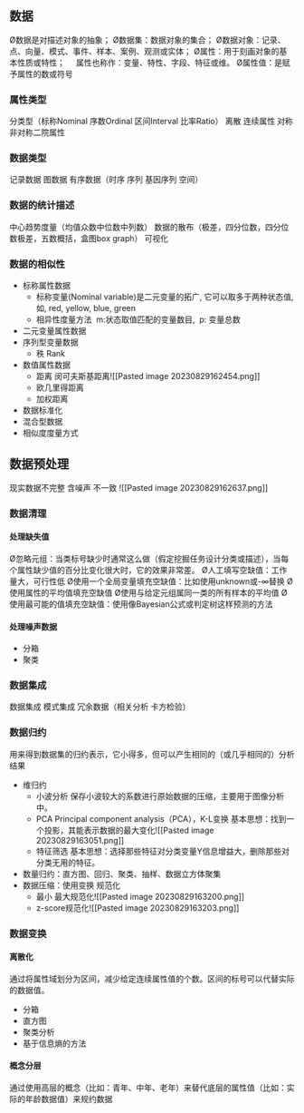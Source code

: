 ## 数据
Ø数据是对描述对象的抽象；
Ø数据集：数据对象的集合；
Ø数据对象：记录、点、向量、模式、事件、样本、案例、观测或实体；
Ø属性：用于刻画对象的基本性质或特性；
    属性也称作：变量、特性、字段、特征或维。
Ø属性值：是赋予属性的数或符号

### 属性类型
分类型（标称Nominal 序数Ordinal 区间Interval 比率Ratio）
离散 连续属性
对称 非对称二院属性

### 数据类型
记录数据 图数据 有序数据（时序 序列 基因序列 空间）

### 数据的统计描述
中心趋势度量（均值众数中位数中列数）
数据的散布（极差，四分位数，四分位数极差，五数概括，盒图box graph）
可视化
### 数据的相似性
- 标称属性数据
	- 标称变量(Nominal variable)是二元变量的拓广, 它可以取多于两种状态值, 如, red, yellow, blue, green
	- 相异性度量方法  m:状态取值匹配的变量数目,  p: 变量总数
- 二元变量属性数据
- 序列型变量数据
	- 秩 Rank
- 数值属性数据
	- 距离 闵可夫斯基距离![[Pasted image 20230829162454.png]]
	- 欧几里得距离
	- 加权距离
- 数据标准化
- 混合型数据
- 相似度度量方式

## 数据预处理
现实数据不完整 含噪声 不一致
![[Pasted image 20230829162637.png]]
### 数据清理
#### 处理缺失值
Ø忽略元组：当类标号缺少时通常这么做（假定挖掘任务设计分类或描述），当每个属性缺少值的百分比变化很大时，它的效果非常差。
Ø人工填写空缺值：工作量大，可行性低
Ø使用一个全局变量填充空缺值：比如使用unknown或-∞替换
Ø使用属性的平均值填充空缺值
Ø使用与给定元组属同一类的所有样本的平均值
Ø使用最可能的值填充空缺值：使用像Bayesian公式或判定树这样预测的方法
#### 处理噪声数据
- 分箱
- 聚类
### 数据集成
数据集成
模式集成
冗余数据（相关分析 卡方检验）

### 数据归约
用来得到数据集的归约表示，它小得多，但可以产生相同的（或几乎相同的）分析结果

- 维归约
	- 小波分析 保存小波较大的系数进行原始数据的压缩，主要用于图像分析中。
	- PCA Principal component analysis（PCA），K-L变换 基本思想：找到一个投影，其能表示数据的最大变化![[Pasted image 20230829163051.png]]
	- 特征筛选 基本思想：选择那些特征对分类变量Y信息增益大，删除那些对分类无用的特征。
- 数量归约：直方图、回归、聚类、抽样、数据立方体聚集
- 数据压缩：使用变换 规范化 
	- 最小 最大规范化![[Pasted image 20230829163200.png]]
	- z-score规范化![[Pasted image 20230829163203.png]]
### 数据变换
#### 离散化
通过将属性域划分为区间，减少给定连续属性值的个数。区间的标号可以代替实际的数据值。
- 分箱
- 直方图
- 聚类分析
- 基于信息熵的方法
#### 概念分层
通过使用高层的概念（比如：青年、中年、老年）来替代底层的属性值（比如：实际的年龄数据值）来规约数据

